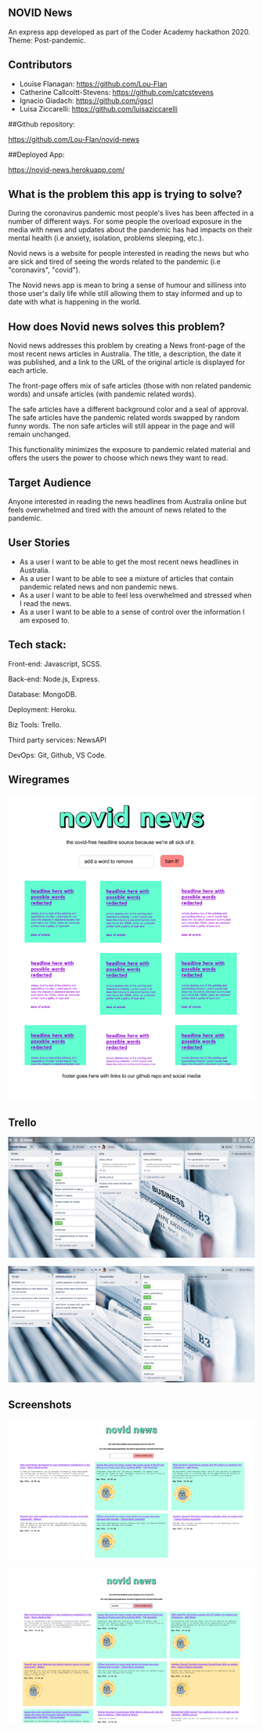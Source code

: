 ## NOVID News

An express app developed as part of the Coder Academy hackathon 2020. Theme: Post-pandemic.

## Contributors

- Louise Flanagan: https://github.com/Lou-Flan
- Catherine Callcoltt-Stevens: https://github.com/catcstevens 
- Ignacio Giadach: https://github.com/igscl
- Luisa Ziccarelli: https://github.com/luisaziccarelli 

##Github repository: 

https://github.com/Lou-Flan/novid-news 

##Deployed App: 

https://novid-news.herokuapp.com/

## What is the problem this app is trying to solve?

During the coronavirus pandemic most people's lives has been affected in a number of different ways. For some people the overload exposure in the media with news and updates about the pandemic has had impacts on their mental health (i.e anxiety, isolation, problems sleeping, etc.). 

Novid news is a website for people interested in reading the news but who are sick and tired of seeing the words related to the pandemic (i.e "coronavirs", "covid"). 

The Novid news app is mean to bring a sense of humour and silliness into those user's daily life while still allowing them to stay informed and up to date with what is happening in the world.

## How does Novid news solves this problem? 

Novid news addresses this problem by creating a News front-page of the most recent news articles in Australia. The title, a description, the date it was published, and a link to the URL of the original article is displayed for each article. 

The front-page offers mix of safe articles (those with non related pandemic words) and unsafe articles (with pandemic related words). 

The safe articles have a different background color and a seal of approval. The safe articles have the pandemic related words swapped by random funny words. The non safe articles will still appear in the page and will remain unchanged. 

This functionality minimizes the exposure to pandemic related material and offers the users the power to choose which news they want to read. 

## Target Audience

Anyone interested in reading the news headlines from Australia online but feels overwhelmed and tired with the amount of news related to the pandemic. 

## User Stories 

 - As  a user I want to be able to get the most recent news headlines in Australia.
 - As a user I want to be able to see a mixture of articles that contain pandemic related news and non pandemic news.
 - As a user I want to be able to feel less overwhelmed and stressed when I read the news.
 - As a user I want to be able to a sense of control over the information I am exposed to.


## Tech stack:
Front-end: Javascript, SCSS.

Back-end: Node.js, Express.

Database: MongoDB.

Deployment: Heroku.

Biz Tools: Trello.

Third party services: NewsAPI

DevOps: Git, Github, VS Code.

## Wiregrames

![](novid.jpg)


## Trello

![trello screenshot](screenshots/screenshot_trello1.png)


![trello screenshot](screenshots/screenshot_trello2.png)


## Screenshots 

![screenshot website](screenshots/screenshot_page1.png)

![screenshot website](screenshots/screenshot_page2.png)